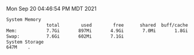 Mon Sep 20 04:46:54 PM MDT 2021
```bash
System Memory
               total        used        free      shared  buff/cache   available
Mem:           7.7Gi       897Mi       4.9Gi       7.0Mi       1.8Gi       6.4Gi
Swap:          7.6Gi       602Mi       7.1Gi
System Storage
647M	.
```

